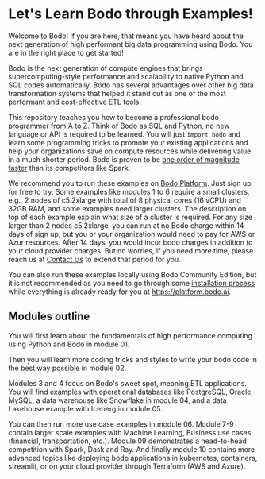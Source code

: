 # Let's Learn Bodo through Examples!

Welcome to Bodo! If you are here, that means you have heard about the next generation of high performant big data programming using Bodo. You are in the right place to get started!

Bodo is the next generation of compute engines that brings supercomputing-style performance and scalability to native Python and SQL codes automatically. Bodo has several advantages over other big data transformation systems that helped it stand out as one of the most performant and cost-effective ETL tools. 

This repository teaches you how to become a professional bodo programmer from A to Z. Think of Bodo as SQL and Python, no new language or API is required to be learned. You will just `import bodo` and learn some programming tricks to promote your existing applications and help your organizations save on compute resources while delivering value in a much shorter period. Bodo is proven to be [one order of magnitude faster](https://www.bodo.ai/blog/performance-and-cost-of-bodo-vs-spark-dask-ray) than its competitors like Spark. 

We recommend you to run these examples on [Bodo Platform](https://platform.bodo.ai/account/sign-up). Just sign up for free to try. Some examples like modules 1 to 6 require a small clusters, e.g., 2 nodes of c5.2xlarge with total of 8 physical cores (16 vCPU) and 32GB RAM, and some examples need larger clusters. The description on top of each example explain what size of a cluster is required. For any size larger than 2 nodes c5.2xlarge, you can run at no Bodo charge within 14 days of sign up, but you or your organization would need to pay for AWS or Azur resources. After 14 days, you would incur bodo charges in addition to your cloud provider charges. But no worries, if you need more time, please reach us at [Contact Us](https://www.bodo.ai/contact) to extend that period for you. 

You can also run these examples locally using Bodo Community Edition, but it is not recommended as you need to go through some [installation process](https://docs.bodo.ai/2022.7/installation_and_setup/install/#install) while everything is already ready for you at https://platform.bodo.ai.


## Modules outline

You will first learn about the fundamentals of high performance computing using Python and Bodo in module 01. 

Then you will learn more coding tricks and styles to write your bodo code in the best way possible in module 02. 

Modules 3 and 4 focus on Bodo's sweet spot, meaning ETL applications. You will find examples with operational databases like PostgreSQL, Oracle, MySQL, a data warehouse like Snowflake in module 04, and a data Lakehouse example with Iceberg in module 05. 

You can then run more use case examples in module 06. Module 7-9 contain larger scale examples with Machine Learning, Business use cases (financial, transportation, etc.). Module 09 demonstrates a head-to-head competition with Spark, Dask and Ray. And finally module 10 contains more advanced topics like deploying bodo applications in kubernetes, containers, streamlit, or on your cloud provider through Terraform (AWS and Azure). 


